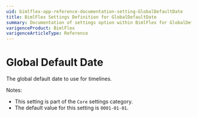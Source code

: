 ```yaml
---
uid: bimlflex-app-reference-documentation-setting-GlobalDefaultDate
title: BimlFlex Settings Definition for GlobalDefaultDate
summary: Documentation of settings option within BimlFlex for GlobalDefaultDate
varigenceProduct: BimlFlex
varigenceArticleType: Reference
---
```


# Global Default Date

The global default date to use for timelines.

Notes:
* This setting is part of the `Core` settings category.
* The default value for this setting is `0001-01-01`.